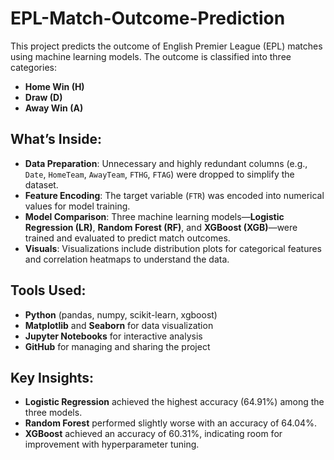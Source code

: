 # EPL-Match-Outcome-Prediction
This project predicts the outcome of English Premier League (EPL) matches using machine learning models. The outcome is classified into three categories:
- **Home Win (H)**
- **Draw (D)**
- **Away Win (A)**

## What’s Inside:
- **Data Preparation**: Unnecessary and highly redundant columns (e.g., `Date`, `HomeTeam`, `AwayTeam`, `FTHG`, `FTAG`) were dropped to simplify the dataset.
- **Feature Encoding**: The target variable (`FTR`) was encoded into numerical values for model training.
- **Model Comparison**: Three machine learning models—**Logistic Regression (LR)**, **Random Forest (RF)**, and **XGBoost (XGB)**—were trained and evaluated to predict match outcomes.
- **Visuals**: Visualizations include distribution plots for categorical features and correlation heatmaps to understand the data.

## Tools Used:
- **Python** (pandas, numpy, scikit-learn, xgboost)
- **Matplotlib** and **Seaborn** for data visualization
- **Jupyter Notebooks** for interactive analysis
- **GitHub** for managing and sharing the project

## Key Insights:
- **Logistic Regression** achieved the highest accuracy (64.91%) among the three models.
- **Random Forest** performed slightly worse with an accuracy of 64.04%.
- **XGBoost** achieved an accuracy of 60.31%, indicating room for improvement with hyperparameter tuning.
